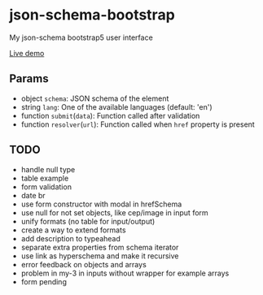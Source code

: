 # json-schema-bootstrap
My json-schema bootstrap5 user interface

[Live demo](https://marcodpt.github.io/h/?url=https%3A%2F%2Fcdn.jsdelivr.net%2Fgh%2Fmarcodpt%2Fjson-schema-bootstrap%2Fsamples.js)

## Params
 - object `schema`: JSON schema of the element
 - string `lang`: One of the available languages (default: 'en')
 - function `submit`(`data`): Function called after validation
 - function `resolver`(`url`): Function called when `href` property is present

## TODO
 - handle null type 
 - table example
 - form validation
 - date br
 - use form constructor with modal in hrefSchema
 - use null for not set objects, like cep/image in input form
 - unify formats (no table for input/output)
 - create a way to extend formats
 - add description to typeahead
 - separate extra properties from schema iterator
 - use link as hyperschema and make it recursive
 - error feedback on objects and arrays
 - problem in my-3 in inputs without wrapper for example arrays
 - form pending
